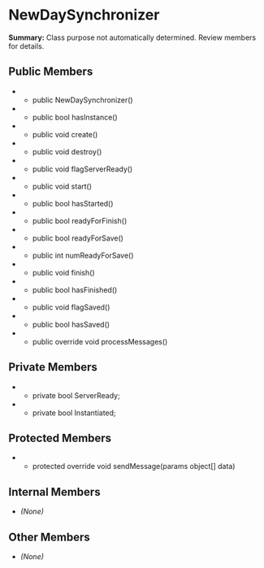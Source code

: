 # NewDaySynchronizer

**Summary:** Class purpose not automatically determined. Review members for details.

## Public Members
- - public NewDaySynchronizer()
- - public bool hasInstance()
- - public void create()
- - public void destroy()
- - public void flagServerReady()
- - public void start()
- - public bool hasStarted()
- - public bool readyForFinish()
- - public bool readyForSave()
- - public int numReadyForSave()
- - public void finish()
- - public bool hasFinished()
- - public void flagSaved()
- - public bool hasSaved()
- - public override void processMessages()

## Private Members
- - private bool ServerReady;
- - private bool Instantiated;

## Protected Members
- - protected override void sendMessage(params object[] data)

## Internal Members
- *(None)*

## Other Members
- *(None)*
